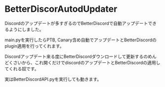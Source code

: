 # BetterDiscorAutodUpdater
Discordのアップデートが多すぎるのでBetterDiscordで自動アップデートできるようにしました。

main.pyを実行したらPTB, Canary含め自動でアップデートとBetterDiscordのplugin適用を行ってくれます。

Discordアップデート来る度にBetterDiscordダウンロードして更新するのめんどくさいから、これ開くだけでdiscordのアップデートとBetterDiscordの適用してくれる奴です。

実はBetterDiscordAPI.pyを実行しても動きます。
